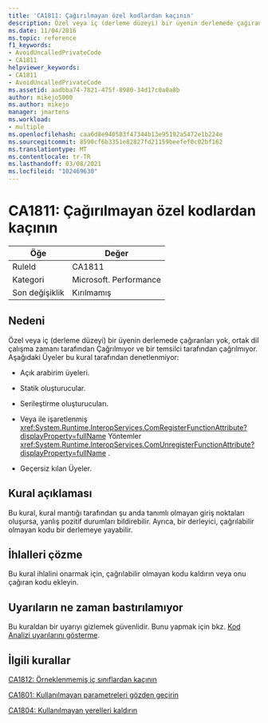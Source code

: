 ```yaml
---
title: 'CA1811: Çağırılmayan özel kodlardan kaçının'
description: Özel veya iç (derleme düzeyi) bir üyenin derlemede çağıranları yok, ortak dil çalışma zamanı tarafından Çağrılmıyor ve bir temsilci tarafından çağrılmıyor.
ms.date: 11/04/2016
ms.topic: reference
f1_keywords:
- AvoidUncalledPrivateCode
- CA1811
helpviewer_keywords:
- CA1811
- AvoidUncalledPrivateCode
ms.assetid: aadbba74-7821-475f-8980-34d17c0a0a8b
author: mikejo5000
ms.author: mikejo
manager: jmartens
ms.workload:
- multiple
ms.openlocfilehash: caa6d8e940503f47344b13e95192a5472e1b224e
ms.sourcegitcommit: 8590cf6b3351e82827fd21159beefef0c02bf162
ms.translationtype: MT
ms.contentlocale: tr-TR
ms.lasthandoff: 03/08/2021
ms.locfileid: "102469630"
---
```

# <a name="ca1811-avoid-uncalled-private-code"></a>CA1811: Çağırılmayan özel kodlardan kaçının

|Öğe|Değer|
|-|-|
|RuleId|CA1811|
|Kategori|Microsoft. Performance|
|Son değişiklik|Kırılmamış|

## <a name="cause"></a>Nedeni
Özel veya iç (derleme düzeyi) bir üyenin derlemede çağıranları yok, ortak dil çalışma zamanı tarafından Çağrılmıyor ve bir temsilci tarafından çağrılmıyor. Aşağıdaki Üyeler bu kural tarafından denetlenmiyor:

- Açık arabirim üyeleri.

- Statik oluşturucular.

- Serileştirme oluşturucuları.

- Veya ile işaretlenmiş <xref:System.Runtime.InteropServices.ComRegisterFunctionAttribute?displayProperty=fullName> Yöntemler <xref:System.Runtime.InteropServices.ComUnregisterFunctionAttribute?displayProperty=fullName> .

- Geçersiz kılan Üyeler.

## <a name="rule-description"></a>Kural açıklaması
Bu kural, kural mantığı tarafından şu anda tanımlı olmayan giriş noktaları oluşursa, yanlış pozitif durumları bildirebilir. Ayrıca, bir derleyici, çağrılabilir olmayan kodu bir derlemeye yayabilir.

## <a name="how-to-fix-violations"></a>İhlalleri çözme
Bu kural ihlalini onarmak için, çağrılabilir olmayan kodu kaldırın veya onu çağıran kodu ekleyin.

## <a name="when-to-suppress-warnings"></a>Uyarıların ne zaman bastırılamıyor
Bu kuraldan bir uyarıyı gizlemek güvenlidir. Bunu yapmak için bkz. [Kod Analizi uyarılarını gösterme](../code-quality/in-source-suppression-overview.md).

## <a name="related-rules"></a>İlgili kurallar
[CA1812: Örneklenmemiş iç sınıflardan kaçının](/dotnet/fundamentals/code-analysis/quality-rules/ca1812)

[CA1801: Kullanılmayan parametreleri gözden geçirin](/dotnet/fundamentals/code-analysis/quality-rules/ca1801)

[CA1804: Kullanılmayan yerelleri kaldırın](../code-quality/ca1804.md)
